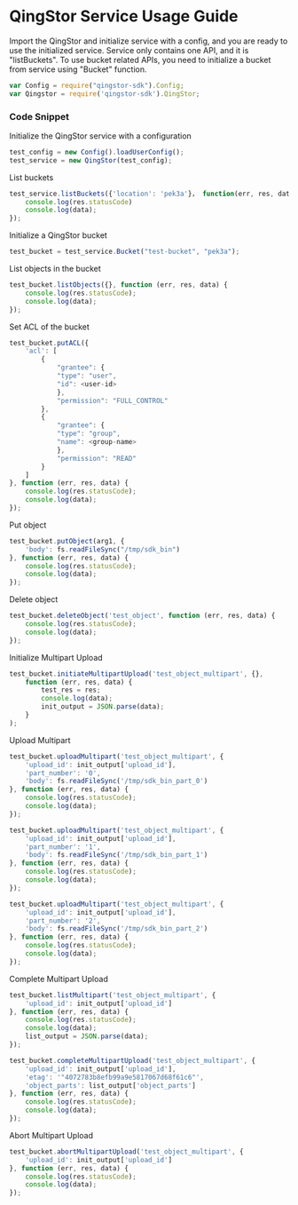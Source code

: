 # QingStor Service Usage Guide

Import the QingStor and initialize service with a config, and you are ready to use the initialized service. Service only contains one API, and it is "listBuckets".
To use bucket related APIs, you need to initialize a bucket from service using "Bucket" function.

``` javascript
var Config = require("qingstor-sdk").Config;
var Qingstor = require('qingstor-sdk').QingStor;
```

### Code Snippet

Initialize the QingStor service with a configuration

``` javascript
test_config = new Config().loadUserConfig();
test_service = new QingStor(test_config);
```

List buckets

``` javascript
test_service.listBuckets({'location': 'pek3a'}， function(err, res, data){
    console.log(res.statusCode)
    console.log(data);
});
```

Initialize a QingStor bucket

``` javascript
test_bucket = test_service.Bucket("test-bucket", "pek3a");
```

List objects in the bucket

``` javascript
test_bucket.listObjects({}, function (err, res, data) {
    console.log(res.statusCode);
    console.log(data);
});
```

Set ACL of the bucket

``` javascript
test_bucket.putACL({
    'acl': [
        {
            "grantee": {
            "type": "user",
            "id": <user-id>
            },
            "permission": "FULL_CONTROL"
        },
        {
            "grantee": {
            "type": "group",
            "name": <group-name>
            },
            "permission": "READ"
        }
    ]
}, function (err, res, data) {
    console.log(res.statusCode);
    console.log(data);
});
```

Put object

``` javascript
test_bucket.putObject(arg1, {
    'body': fs.readFileSync("/tmp/sdk_bin")
}, function (err, res, data) {
    console.log(res.statusCode);
    console.log(data);
});
```

Delete object

``` javascript
test_bucket.deleteObject('test_object', function (err, res, data) {
    console.log(res.statusCode);
    console.log(data);
});
```

Initialize Multipart Upload

``` javascript
test_bucket.initiateMultipartUpload('test_object_multipart', {}, 
    function (err, res, data) {
        test_res = res;
        console.log(data);
        init_output = JSON.parse(data);
    }
);
```

Upload Multipart

``` javascript
test_bucket.uploadMultipart('test_object_multipart', {
    'upload_id': init_output['upload_id'],
    'part_number': '0',
    'body': fs.readFileSync('/tmp/sdk_bin_part_0')
}, function (err, res, data) {
    console.log(res.statusCode);
    console.log(data);
});

test_bucket.uploadMultipart('test_object_multipart', {
    'upload_id': init_output['upload_id'],
    'part_number': '1',
    'body': fs.readFileSync('/tmp/sdk_bin_part_1')
}, function (err, res, data) {
    console.log(res.statusCode);
    console.log(data);
});

test_bucket.uploadMultipart('test_object_multipart', {
    'upload_id': init_output['upload_id'],
    'part_number': '2',
    'body': fs.readFileSync('/tmp/sdk_bin_part_2')
}, function (err, res, data) {
    console.log(res.statusCode);
    console.log(data);
});
```

Complete Multipart Upload

``` javascript
test_bucket.listMultipart('test_object_multipart', {
    'upload_id': init_output['upload_id']
}, function (err, res, data) {
    console.log(res.statusCode);
    console.log(data);
    list_output = JSON.parse(data);
});

test_bucket.completeMultipartUpload('test_object_multipart', {
    'upload_id': init_output['upload_id'],
    'etag': '"4072783b8efb99a9e5817067d68f61c6"',
    'object_parts': list_output['object_parts']
}, function (err, res, data) {
    console.log(res.statusCode);
    console.log(data);
});
```

Abort Multipart Upload

``` javascript
test_bucket.abortMultipartUpload('test_object_multipart', {
    'upload_id': init_output['upload_id']
}, function (err, res, data) {
    console.log(res.statusCode);
    console.log(data);
});
```